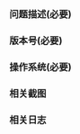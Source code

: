 <!--
请根据以下模版提issue，不提供必要信息的issue将直接关闭
日志文件在proxyee-down安装目录/main/log文件夹里
-->
### 问题描述(必要)
### 版本号(必要)
### 操作系统(必要)
### 相关截图
### 相关日志